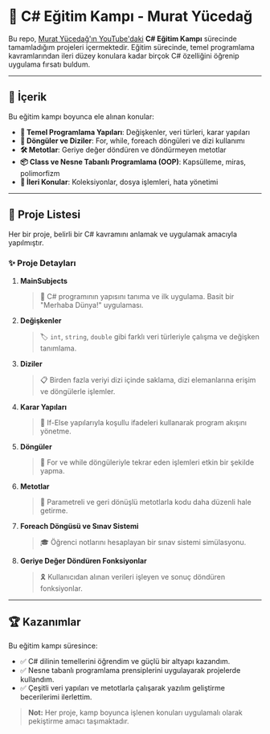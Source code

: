 # 🌟 C# Eğitim Kampı - Murat Yücedağ

Bu repo, [Murat Yücedağ'ın YouTube'daki]([https://www.youtube.com/@muratyucedag](https://www.youtube.com/playlist?list=PLKnjBHu2xXNPmFMvGKVHA_ijjrgUyNIXr)) **C# Eğitim Kampı** sürecinde tamamladığım projeleri içermektedir. Eğitim sürecinde, temel programlama kavramlarından ileri düzey konulara kadar birçok C# özelliğini öğrenip uygulama fırsatı buldum.

---

## 🚀 İçerik

Bu eğitim kampı boyunca ele alınan konular:

- **📌 Temel Programlama Yapıları**: Değişkenler, veri türleri, karar yapıları
- **🔄 Döngüler ve Diziler**: For, while, foreach döngüleri ve dizi kullanımı
- **🛠️ Metotlar**: Geriye değer döndüren ve döndürmeyen metotlar
- **📦 Class ve Nesne Tabanlı Programlama (OOP)**: Kapsülleme, miras, polimorfizm
- **📂 İleri Konular**: Koleksiyonlar, dosya işlemleri, hata yönetimi

---

## 📂 Proje Listesi

Her bir proje, belirli bir C# kavramını anlamak ve uygulamak amacıyla yapılmıştır. 

### ✨ Proje Detayları

1. **MainSubjects**  
   > 📝 C# programının yapısını tanıma ve ilk uygulama. Basit bir "Merhaba Dünya!" uygulaması.

2. **Değişkenler**  
   > 🏷️ `int`, `string`, `double` gibi farklı veri türleriyle çalışma ve değişken tanımlama.

3. **Diziler**  
   > 📋 Birden fazla veriyi dizi içinde saklama, dizi elemanlarına erişim ve döngülerle işlemler.

4. **Karar Yapıları**  
   > 🔀 If-Else yapılarıyla koşullu ifadeleri kullanarak program akışını yönetme.

5. **Döngüler**  
   > 🔄 For ve while döngüleriyle tekrar eden işlemleri etkin bir şekilde yapma.

6. **Metotlar**  
   > 🔧 Parametreli ve geri dönüşlü metotlarla kodu daha düzenli hale getirme.

7. **Foreach Döngüsü ve Sınav Sistemi**  
   > 🎓 Öğrenci notlarını hesaplayan bir sınav sistemi simülasyonu.

8. **Geriye Değer Döndüren Fonksiyonlar**  
   > 🎗️ Kullanıcıdan alınan verileri işleyen ve sonuç döndüren fonksiyonlar.

---

## 🏆 Kazanımlar

Bu eğitim kampı süresince:
- ✅ C# dilinin temellerini öğrendim ve güçlü bir altyapı kazandım.
- ✅ Nesne tabanlı programlama prensiplerini uygulayarak projelerde kullandım.
- ✅ Çeşitli veri yapıları ve metotlarla çalışarak yazılım geliştirme becerilerimi ilerlettim.

> **Not:** Her proje, kamp boyunca işlenen konuları uygulamalı olarak pekiştirme amacı taşımaktadır.


